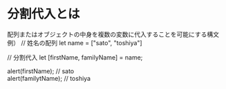 # 分割代入とは
配列またはオブジェクトの中身を複数の変数に代入することを可能にする構文
例）
// 姓名の配列
let name = ["sato", "toshiya"]  

// 分割代入
let [firstName, familyName] = name;  

alert(firstName); // sato  
alert(familytName); // toshiya
